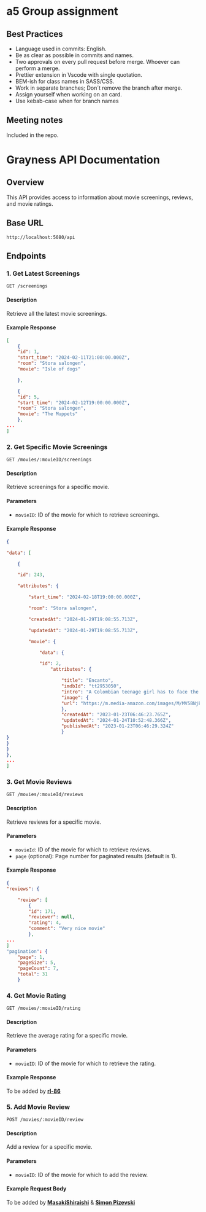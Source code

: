 # a5 Group assignment

## Best Practices

- Language used in commits: English.
- Be as clear as possible in commits and names.
- Two approvals on every pull request before merge. Whoever can perform a merge.
- Prettier extension in Vscode with single quotation.
- BEM-ish for class names in SASS/CSS.
- Work in separate branches; Don´t remove the branch after merge.
- Assign yourself when working on an card.
- Use kebab-case when for branch names

## Meeting notes

Included in the repo.

# Grayness API Documentation

## Overview

This API provides access to information about movie screenings, reviews, and movie ratings.

## Base URL

`http://localhost:5080/api`

## Endpoints

### 1. Get Latest Screenings

`GET /screenings`

#### Description

Retrieve all the latest movie screenings.

#### Example Response

```json
[
    {
    "id": 1,
    "start_time": "2024-02-11T21:00:00.000Z",
    "room": "Stora salongen",
    "movie": "Isle of dogs"

    },

    {
    "id": 5,
    "start_time": "2024-02-12T19:00:00.000Z",
    "room": "Stora salongen",
    "movie": "The Muppets"
    },
...
]
```

### 2. Get Specific Movie Screenings

`GET /movies/:movieID/screenings`

#### Description

Retrieve screenings for a specific movie.

#### Parameters

- `movieID`: ID of the movie for which to retrieve screenings.

#### Example Response

```json
{

"data": [

    {

    "id": 243,

    "attributes": {

        "start_time": "2024-02-18T19:00:00.000Z",

        "room": "Stora salongen",

        "createdAt": "2024-01-29T19:08:55.713Z",

        "updatedAt": "2024-01-29T19:08:55.713Z",

        "movie": {

            "data": {

            "id": 2,
                "attributes": {

                    "title": "Encanto",
                    "imdbId": "tt2953050",
                    "intro": "A Colombian teenage girl has to face the frustration of being **the only member of her family** without magical powers.\n\n",
                    "image": {
                    "url": "https://m.media-amazon.com/images/M/MV5BNjE5NzA4ZDctOTJkZi00NzM0LTkwOTYtMDI4MmNkMzIxODhkXkEyXkFqcGdeQXVyNjY1MTg4Mzc@._V1_.jpg"
                    },
                    "createdAt": "2023-01-23T06:46:23.765Z",
                    "updatedAt": "2024-01-24T10:52:48.366Z",
                    "publishedAt": "2023-01-23T06:46:29.324Z"
                    }
}
}
}
},
...
]
```

### 3. Get Movie Reviews

`GET /movies/:movieId/reviews`

#### Description

Retrieve reviews for a specific movie.

#### Parameters

- `movieId`: ID of the movie for which to retrieve reviews.
- `page` (optional): Page number for paginated results (default is 1).

#### Example Response

```json
{
"reviews": {

    "review": [
        {
        "id": 171,
        "reviewer": null,
        "rating": 4,
        "comment": "Very nice movie"
        },
...
]
"pagination": {
    "page": 1,
    "pageSize": 5,
    "pageCount": 7,
    "total": 31
    }
```

### 4. Get Movie Rating

`GET /movies/:movieID/rating`

#### Description

Retrieve the average rating for a specific movie.

#### Parameters

- `movieID`: ID of the movie for which to retrieve the rating.

#### Example Response

To be added by [**rl-86**](https://github.com/rl-86)

### 5. Add Movie Review

`POST /movies/:movieID/review`

#### Description

Add a review for a specific movie.

#### Parameters

- `movieID`: ID of the movie for which to add the review.

#### Example Request Body

To be added by [**MasakiShiraishi**](https://github.com/MasakiShiraishi) & [**Simon Pizevski**](https://github.com/simonpizevski)
